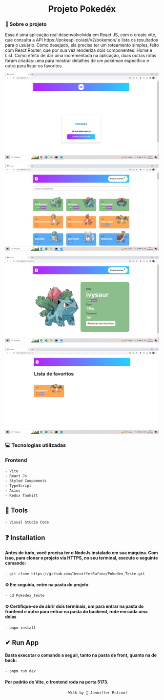 <h1 align="center"> Projeto Pokedéx </h1>

<h3> 🚀 Sobre o projeto </h3>
<p>Essa é uma aplicação real desenvolvolvida em React JS, com o create vite, que consulta a API https://pokeapi.co/api/v2/pokemon/ e
lista os resultados para o usuário. Como desejado, ela precisa ter um roteamento simples, feito com React Router, que por sua vez renderiza dois componentes: Home e List. Como efeito de dar uma incrementada na aplicação, duas outras rotas foram criadas: uma para mostrar detalhes de um pokémon específico e outra para listar os favoritos. </p>

<p align="center">
    <img src="./public/home.jpg" />
</p>

<p align="center">
    <img src="./public/list.jpg" />
</p>

<p align="center">
    <img src="./public/details.jpg" />
</p>

<p align="center">
    <img src="./public/favorites.jpg" />
</p>

<h3> 💻 Tecnologias utilizadas </h3>

### Frontend
    - Vite
    - React Js
    - Styled Components
    - TypeScript
    - Axios
    - Redux Tookilt

## 🔨 Tools
    - Visual Studio Code

## ❓ Installation
#### Antes de tudo, você precisa ter o NodeJs instalado em sua máquina. Com isso, para clonar o projeto via HTTPS, no seu terminal, execute o seguinte comando:
    - git clone https://github.com/JennifferRufino/Pokedex_Teste.git

#### ⚙ Em seguida, entre na pasta do projeto
    - cd Pokedex_teste

#### ⚙ Certifique-se de abrir dois terminais, um para entrar na pasta do frontend e outro para entrar na pasta do backend, rode em cada uma delas
    - pnpm install

## ✔ Run App
#### Basta executar o comando a seguir, tanto na pasta de front, quanto na de back:
    - pnpm run dev

#### Por padrão do Vite, o frontend roda na porta 5173.

                                 With by 🖤 Jenniffer Rufino!
